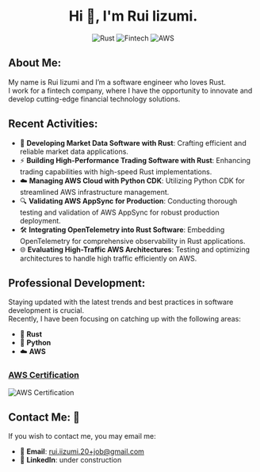<h1 align="center">Hi 👋, I'm Rui Iizumi.</h1>

<p align="center">
  <img src="https://img.shields.io/badge/Rust-Lover-orange?style=flat&logo=rust" alt="Rust">
  <img src="https://img.shields.io/badge/Fintech-Engineer-blue?style=flat&logo=dollar-sign" alt="Fintech">
  <img src="https://img.shields.io/badge/AWS-Cloud-yellow?style=flat&logo=amazon-aws" alt="AWS">
</p>

## About Me:
My name is Rui Iizumi and I’m a software engineer who loves Rust. \
I work for a fintech company, where I have the opportunity to innovate and develop cutting-edge financial technology solutions.

## Recent Activities:
- 🚀 **Developing Market Data Software with Rust**: Crafting efficient and reliable market data applications.
- ⚡ **Building High-Performance Trading Software with Rust**: Enhancing trading capabilities with high-speed Rust implementations.
- ☁️ **Managing AWS Cloud with Python CDK**: Utilizing Python CDK for streamlined AWS infrastructure management.
- 🔍 **Validating AWS AppSync for Production**: Conducting thorough testing and validation of AWS AppSync for robust production deployment.
- 🛠️ **Integrating OpenTelemetry into Rust Software**: Embedding OpenTelemetry for comprehensive observability in Rust applications.
- 🌐 **Evaluating High-Traffic AWS Architectures**: Testing and optimizing architectures to handle high traffic efficiently on AWS.


## Professional Development:
Staying updated with the latest trends and best practices in software development is crucial.\
Recently, I have been focusing on catching up with the following areas:

- 🦀 **Rust**
- 🐍 **Python**
- ☁️ **AWS**

### [AWS Certification](https://www.credly.com/users/rui-iizumi)
<p>
  <img src="https://img.shields.io/badge/Certification-AWS-blue?style=flat&logo=amazon-aws" alt="AWS Certification">
</p>

## Contact Me: 🌊
If you wish to contact me, you may email me:

- 📧 **Email**: rui.iizumi.20+job@gmail.com
- 🔗 **LinkedIn**: under construction

